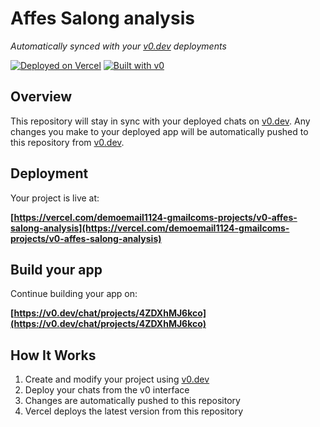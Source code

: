 # Affes Salong analysis

*Automatically synced with your [v0.dev](https://v0.dev) deployments*

[![Deployed on Vercel](https://img.shields.io/badge/Deployed%20on-Vercel-black?style=for-the-badge&logo=vercel)](https://vercel.com/demoemail1124-gmailcoms-projects/v0-affes-salong-analysis)
[![Built with v0](https://img.shields.io/badge/Built%20with-v0.dev-black?style=for-the-badge)](https://v0.dev/chat/projects/4ZDXhMJ6kco)

## Overview

This repository will stay in sync with your deployed chats on [v0.dev](https://v0.dev).
Any changes you make to your deployed app will be automatically pushed to this repository from [v0.dev](https://v0.dev).

## Deployment

Your project is live at:

**[https://vercel.com/demoemail1124-gmailcoms-projects/v0-affes-salong-analysis](https://vercel.com/demoemail1124-gmailcoms-projects/v0-affes-salong-analysis)**

## Build your app

Continue building your app on:

**[https://v0.dev/chat/projects/4ZDXhMJ6kco](https://v0.dev/chat/projects/4ZDXhMJ6kco)**

## How It Works

1. Create and modify your project using [v0.dev](https://v0.dev)
2. Deploy your chats from the v0 interface
3. Changes are automatically pushed to this repository
4. Vercel deploys the latest version from this repository